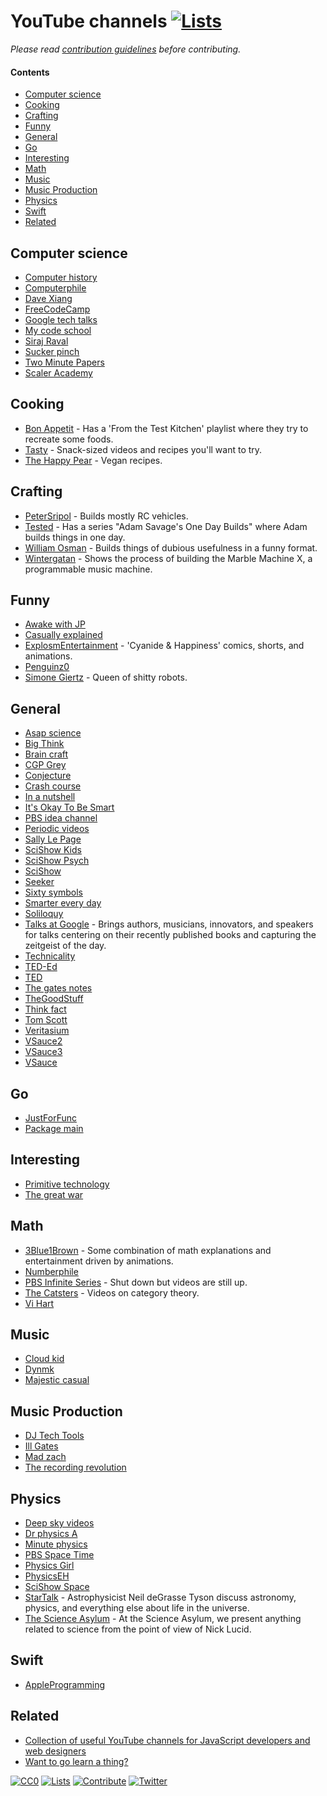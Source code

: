 # YouTube channels [![Lists](https://img.shields.io/badge/-more%20lists-0a0a0a.svg?style=flat&colorA=0a0a0a)](https://github.com/learn-anything/curated-lists#readme)

_Please read [contribution guidelines](CONTRIBUTING.md#readme) before contributing._

#### Contents

- [Computer science](#computer-science)
- [Cooking](#cooking)
- [Crafting](#crafting)
- [Funny](#funny)
- [General](#general)
- [Go](#go)
- [Interesting](#interesting)
- [Math](#math)
- [Music](#music)
- [Music Production](#music-production)
- [Physics](#physics)
- [Swift](#swift)
- [Related](#related)

## Computer science

- [Computer history](https://www.youtube.com/user/ComputerHistory/videos)
- [Computerphile](https://www.youtube.com/user/Computerphile/videos)
- [Dave Xiang](https://www.youtube.com/user/daveXbang/videos)
- [FreeCodeCamp](https://www.youtube.com/channel/UC8butISFwT-Wl7EV0hUK0BQ/videos)
- [Google tech talks](https://www.youtube.com/user/GoogleTechTalks/videos)
- [My code school](https://www.youtube.com/user/mycodeschool/videos)
- [Siraj Raval](https://www.youtube.com/channel/UCWN3xxRkmTPmbKwht9FuE5A/videos)
- [Sucker pinch](https://www.youtube.com/user/suckerpinch/videos)
- [Two Minute Papers](https://www.youtube.com/user/keeroyz/videos)
- [Scaler Academy](https://www.youtube.com/scaleracademy)

## Cooking

- [Bon Appetit](https://www.youtube.com/channel/UCbpMy0Fg74eXXkvxJrtEn3w) - Has a 'From the Test Kitchen' playlist where they try to recreate some foods.
- [Tasty](https://www.youtube.com/channel/UCJFp8uSYCjXOMnkUyb3CQ3Q/videos) - Snack-sized videos and recipes you'll want to try.
- [The Happy Pear](https://www.youtube.com/channel/UCr1PC384fLPw5PxyXecQDTw) - Vegan recipes.

## Crafting

- [PeterSripol](https://www.youtube.com/channel/UC7yF9tV4xWEMZkel7q8La_w) - Builds mostly RC vehicles.
- [Tested](https://www.youtube.com/user/testedcom) - Has a series "Adam Savage's One Day Builds" where Adam builds things in one day.
- [William Osman](https://www.youtube.com/channel/UCfMJ2MchTSW2kWaT0kK94Yw) - Builds things of dubious usefulness in a funny format.
- [Wintergatan](https://www.youtube.com/user/wintergatan2000) - Shows the process of building the Marble Machine X, a programmable music machine.

## Funny

- [Awake with JP](https://www.youtube.com/user/AwakenWithJP/videos)
- [Casually explained](https://www.youtube.com/channel/UCr3cBLTYmIK9kY0F_OdFWFQ/videos)
- [ExplosmEntertainment](https://www.youtube.com/channel/UCWXCrItCF6ZgXrdozUS-Idw) - 'Cyanide & Happiness' comics, shorts, and animations.
- [Penguinz0](https://www.youtube.com/user/penguinz0)
- [Simone Giertz](https://www.youtube.com/channel/UC3KEoMzNz8eYnwBC34RaKCQ) - Queen of shitty robots.

## General

- [Asap science](https://www.youtube.com/user/AsapSCIENCE/videos)
- [Big Think](https://www.youtube.com/user/bigthink/videos)
- [Brain craft](https://www.youtube.com/user/braincraftvideo/videos)
- [CGP Grey](https://www.youtube.com/user/CGPGrey/videos)
- [Conjecture](https://www.youtube.com/user/conjecturevlog/videos)
- [Crash course](https://www.youtube.com/user/crashcourse/videos)
- [In a nutshell](https://www.youtube.com/user/Kurzgesagt/videos)
- [It's Okay To Be Smart](https://www.youtube.com/user/itsokaytobesmart/videos)
- [PBS idea channel](https://www.youtube.com/user/pbsideachannel/videos)
- [Periodic videos](https://www.youtube.com/user/periodicvideos/videos)
- [Sally Le Page](https://www.youtube.com/user/shedscience/videos)
- [SciShow Kids](https://www.youtube.com/user/scishowkids/videos)
- [SciShow Psych](https://www.youtube.com/channel/UCUdettijNYvLAm4AixZv4RA/videos)
- [SciShow](https://www.youtube.com/user/scishow/videos)
- [Seeker](https://www.youtube.com/user/DNewsChannel/videos)
- [Sixty symbols](https://www.youtube.com/user/sixtysymbols/videos)
- [Smarter every day](https://www.youtube.com/user/destinws2/videos)
- [Soliloquy](https://www.youtube.com/user/Soliloquy084/videos)
- [Talks at Google](https://www.youtube.com/user/AtGoogleTalks/videos) - Brings authors, musicians, innovators, and speakers for talks centering on their recently published books and capturing the zeitgeist of the day.
- [Technicality](https://www.youtube.com/user/TechnicalityTime/videos)
- [TED-Ed](https://www.youtube.com/user/TEDEducation/videos)
- [TED](https://www.youtube.com/user/TEDtalksDirector/videos)
- [The gates notes](https://www.youtube.com/user/thegatesnotes/videos)
- [TheGoodStuff](https://www.youtube.com/user/TheGoodStuff/videos)
- [Think fact](https://www.youtube.com/user/Thinkjijok/videos)
- [Tom Scott](https://www.youtube.com/user/enyay/videos)
- [Veritasium](https://www.youtube.com/user/1veritasium/videos)
- [VSauce2](https://www.youtube.com/user/Vsauce2/videos)
- [VSauce3](https://www.youtube.com/user/Vsauce3/videos)
- [VSauce](https://www.youtube.com/user/Vsauce/videos)

## Go

- [JustForFunc](https://www.youtube.com/channel/UC_BzFbxG2za3bp5NRRRXJSw)
- [Package main](https://www.youtube.com/channel/UCI39wKG8GQnuzFPN5SM55qw)

## Interesting

- [Primitive technology](https://www.youtube.com/channel/UCAL3JXZSzSm8AlZyD3nQdBA/videos)
- [The great war](https://www.youtube.com/user/TheGreatWar/videos)

## Math

- [3Blue1Brown](https://www.youtube.com/channel/UCYO_jab_esuFRV4b17AJtAw/videos) - Some combination of math explanations and entertainment driven by animations.
- [Numberphile](https://www.youtube.com/user/numberphile/videos)
- [PBS Infinite Series](https://www.youtube.com/channel/UCs4aHmggTfFrpkPcWSaBN9g) - Shut down but videos are still up.
- [The Catsters](https://www.youtube.com/user/TheCatsters) - Videos on category theory.
- [Vi Hart](https://www.youtube.com/user/Vihart/videos)

## Music

- [Cloud kid](https://www.youtube.com/user/CloudKidOfficial/videos)
- [Dynmk](https://www.youtube.com/user/dynmkde/videos)
- [Majestic casual](https://www.youtube.com/user/majesticcasual/videos)

## Music Production

- [DJ Tech Tools](https://www.youtube.com/user/eangolden)
- [Ill Gates](https://www.youtube.com/user/illGates...)
- [Mad zach](https://www.youtube.com/user/MadZachTV)
- [The recording revolution](https://www.youtube.com/user/recordin...)

## Physics

- [Deep sky videos](https://www.youtube.com/user/DeepSkyVideos/videos)
- [Dr physics A](https://www.youtube.com/user/DrPhysicsA/videos)
- [Minute physics](https://www.youtube.com/user/minutephysics/videos)
- [PBS Space Time](https://www.youtube.com/channel/UC7_gcs09iThXybpVgjHZ_7g/videos)
- [Physics Girl](https://www.youtube.com/user/physicswoman/videos)
- [PhysicsEH](https://www.youtube.com/user/PhysicsEH/videos)
- [SciShow Space](https://www.youtube.com/user/scishowspace/videos)
- [StarTalk](https://www.youtube.com/user/startalkradio/videos) - Astrophysicist Neil deGrasse Tyson discuss astronomy, physics, and everything else about life in the universe.
- [The Science Asylum](https://www.youtube.com/channel/UCXgNowiGxwwnLeQ7DXTwXPg) - At the Science Asylum, we present anything related to science from the point of view of Nick Lucid.

## Swift

- [AppleProgramming](https://www.youtube.com/channel/UCDg-YmnNehm3KB0BpytkUJg)

## Related

- [Collection of useful YouTube channels for JavaScript developers and web designers](https://github.com/andrew--r/channels#readme)
- [Want to go learn a thing?](http://mysterybox.goverbanoun.com/)

[![CC0](https://img.shields.io/badge/license-CC0-0a0a0a.svg?style=flat&colorA=0a0a0a)](https://creativecommons.org/publicdomain/zero/1.0/)
[![Lists](https://img.shields.io/badge/-more%20lists-0a0a0a.svg?style=flat&colorA=0a0a0a)](https://github.com/learn-anything/curated-lists#readme)
[![Contribute](https://img.shields.io/badge/-contribute-0a0a0a.svg?style=flat&colorA=0a0a0a)](CONTRIBUTING.md#readme)
[![Twitter](http://bit.ly/latwitt)](https://twitter.com/learnanything_)

